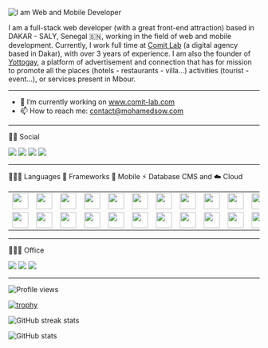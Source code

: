 ![I am Web and Mobile Developer](https://www.mohamedsow.com/wp-content/uploads/2022/05/Git-Hub-Banner.png)

I am a full-stack web developer (with a great front-end attraction) based in DAKAR - SALY, Senegal 🇸🇳, working in the field of web and mobile development. Currently, I work full time at [Comit Lab](wwww.comit-lab.com) (a digital agency based in Dakar), with over 3 years of experience. I am also the founder of [Yottogay](wwww.yotto-gay.com), a platform of advertisement and connection that has for mission to promote all the places (hotels - restaurants - villa...) activities (tourist - event...), or services present in Mbour.
 
---

- 🔭 I’m currently working on www.comit-lab.com 
- 📫 How to reach me: contact@mohamedsow.com 

---

🤝🏽 Social 

<a href="https://www.linkedin.com/in/mohamed-sow-833858156/"><img src='https://img.shields.io/badge/LinkedIn-0077B5?style=for-the-badge&logo=linkedin&logoColor=white'></a> <a href="https://twitter.com/sowmohamed96"> <img src='https://img.shields.io/badge/Twitter-1DA1F2?style=for-the-badge&logo=twitter&logoColor=white'></a> <a href="https://www.facebook.com/profile.php?id=100021445321859"><img src='https://img.shields.io/badge/Facebook-1877F2?style=for-the-badge&logo=facebook&logoColor=white'></a> <a href="https://wa.me/+221781756385"><img src='https://img.shields.io/badge/WhatsApp-25D366?style=for-the-badge&logo=whatsapp&logoColor=white'></a>
   
---

👨🏽‍💻 Languages 🚀 Frameworks 📱 Mobile ⚡ Database CMS and ☁️ Cloud 

<table width="320px">
    <tbody>
        <tr valign="top">
            <td width="80px" align="center">
                <img height="32" src="https://cdn.jsdelivr.net/gh/devicons/devicon/icons/html5/html5-original.svg">
            </td>
            <td width="80px" align="center">
                <img height="32px" src="https://cdn.jsdelivr.net/gh/devicons/devicon/icons/css3/css3-original.svg">
            </td>
            <td width="80px" align="center">
                <img height="32" src="https://cdn.jsdelivr.net/gh/devicons/devicon/icons/c/c-original.svg">
            </td>
            <td width="80px" align="center">
                <img height="32px" src="https://cdn.jsdelivr.net/gh/devicons/devicon/icons/javascript/javascript-original.svg">
            </td>
            <td width="80px" align="center">
                <img height="32px" src="https://cdn.jsdelivr.net/gh/devicons/devicon/icons/python/python-original.svg">
            </td>
            <td width="80px" align="center">
                <img height="32" src="https://cdn.jsdelivr.net/gh/devicons/devicon/icons/php/php-original.svg">
            </td>
            <td width="80px" align="center">
                <img height="32px" src="https://upload.wikimedia.org/wikipedia/commons/9/9a/Laravel.svg">
            </td>
            <td width="80px" align="center">
                <img height="32px" src="https://cdn.worldvectorlogo.com/logos/django.svg">
            </td>
            <td width="80px" align="center">
                <img height="32px" src="https://cdn.jsdelivr.net/gh/devicons/devicon/icons/angularjs/angularjs-original.svg">
            </td>
            <td width="80px" align="center">
                <img height="32px" src="https://cdn.jsdelivr.net/gh/devicons/devicon/icons/typescript/typescript-original.svg">
            </td>
            <td width="80px" align="center">
                <img height="32px" src="https://cdn.jsdelivr.net/gh/devicons/devicon/icons/react/react-original.svg">
            </td>
            <td width="80px" align="center">
                <img height="32px" src="https://cdn.jsdelivr.net/gh/devicons/devicon/icons/nodejs/nodejs-original.svg">
            </td>
            <td width="80px" align="center">
                <img height="32px" src="https://cdn.jsdelivr.net/gh/devicons/devicon/icons/express/express-original.svg">
            </td>
            <td width="80px" align="center">
                <img height="32px" src="https://cdn.jsdelivr.net/gh/devicons/devicon/icons/sass/sass-original.svg">
            </td>
        </tr>
        <tr valign="top">
            <td width="80px" align="center">
                <img height="32px" src="https://cdn.jsdelivr.net/gh/devicons/devicon/icons/threejs/threejs-original.svg">
            </td>
            <td width="80px" align="center">
                <img height="32px" src="https://cdn.jsdelivr.net/gh/devicons/devicon/icons/jquery/jquery-original.svg">
            </td>
            <td width="80px" align="center">
                <img height="32px" src="https://cdn.jsdelivr.net/gh/devicons/devicon/icons/bootstrap/bootstrap-original.svg">
            </td>
            <td width="80px" align="center">
                <img height="32px" src="https://cdn.jsdelivr.net/gh/devicons/devicon/icons/ionic/ionic-original.svg">
            </td>
            <td width="80px" align="center">
                <img height="32px" src="https://www.vectorlogo.zone/logos/apache_cordova/apache_cordova-icon.svg">
            </td>
            <td width="80px" align="center">
                <img height="32px" src="https://cdn.jsdelivr.net/gh/devicons/devicon/icons/mysql/mysql-original.svg">
            </td>
            <td width="80px" align="center">
                <img height="32px" src="https://cdn.jsdelivr.net/gh/devicons/devicon/icons/postgresql/postgresql-original.svg">
            </td>
            <td width="80px" align="center">
                <img height="32px" src="https://cdn.jsdelivr.net/gh/devicons/devicon/icons/mongodb/mongodb-original.svg">
            </td>
            <td width="80px" align="center">
                <img height="32px" src="https://cdn.jsdelivr.net/gh/devicons/devicon/icons/digitalocean/digitalocean-original.svg">
            </td>
            <td width="80px" align="center">
                <img height="32px" src="https://cdn.jsdelivr.net/gh/devicons/devicon/icons/heroku/heroku-original.svg">
            </td>
            <td width="80px" align="center">
                <img height="32px" src="https://www.vectorlogo.zone/logos/getpostman/getpostman-icon.svg">
            </td>
            <td width="80px" align="center">
                <img height="32px" src="https://cdn.jsdelivr.net/gh/devicons/devicon/icons/yarn/yarn-original.svg">
            </td>
            <td width="80px" align="center">
                <img height="32px" src="https://cdn.jsdelivr.net/gh/devicons/devicon/icons/wordpress/wordpress-original.svg">
            </td>
            <td width="80px" align="center">
                <img height="32px" src="https://play-lh.googleusercontent.com/BaPQwHryyFBlxlFRhZdyTVFN77-KivMmcOano34lTpoB91fLcsvPu_pXH6gxEsRSxoM">
            </td>
        </tr>
    </tbody>
</table>

---

👨🏾‍💻 Office 

<img src='https://img.shields.io/badge/Miro-050038?style=for-the-badge&logo=Miro&logoColor=white'> <img src='https://img.shields.io/badge/Notion-000000?style=for-the-badge&logo=notion&logoColor=white'> <img src='https://img.shields.io/badge/Trello-0052CC?style=for-the-badge&logo=trello&logoColor=white'>  

---

![Profile views](https://gpvc.arturio.dev/schalcke)  

[![trophy](https://github-profile-trophy.vercel.app/?username=schalcke&theme=onedark)](https://github.com/ryo-ma/github-profile-trophy) 

![GitHub streak stats](https://github-readme-streak-stats.herokuapp.com/?user=schalcke&theme=dark) 

![GitHub stats](https://github-readme-stats.vercel.app/api?username=schalcke&theme=dark&show_icons=true)  
